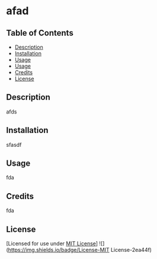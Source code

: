 # afad

  ## Table of Contents
  - [Description](#description)
  - [Installation](#installation)
  - [Usage](#usage)
  - [Usage](#testing-instructions)
  - [Credits](#credits)
  - [License](#license)
  
  ## Description
  afds
  
  ## Installation
  sfasdf
  ## Usage
  fda
  ## Credits
  fda
  ## License 
  [Licensed for use under <a href=https://opensource.org/licenses/MIT License>MIT License]</a>
  ![](https://img.shields.io/badge/License-MIT License-2ea44f)
